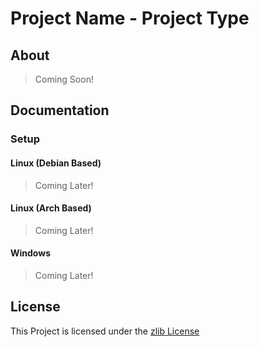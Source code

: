 # Project Name - Project Type

## About
> Coming Soon!

## Documentation

### Setup

#### Linux (Debian Based)

> Coming Later!

#### Linux (Arch Based)

> Coming Later!

#### Windows

> Coming Later!

## License

This Project is licensed under the [zlib License](https://opensource.org/license/zlib-license-php/)
